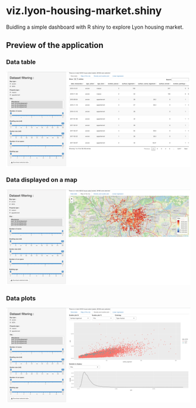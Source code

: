 # viz.lyon-housing-market.shiny
Buidling a simple dashboard with R shiny to explore Lyon housing market.

## Preview of the application

### Data table

![Shiny app data table view](img/shiny-app-table.png)

### Data displayed on a map

![Shiny app data table view](img/shiny-app-map.png)

### Data plots

![Shiny app data table view](img/shiny-app-plot.png)
